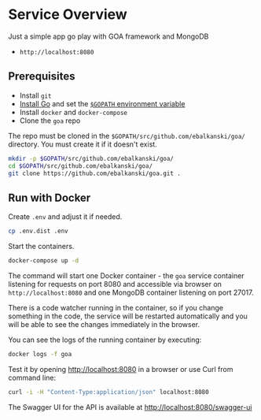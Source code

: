 # Service Overview

Just a simple app go play with GOA framework and MongoDB
- `http://localhost:8080`

## Prerequisites

* Install `git`
* [Install Go](https://golang.org/doc/install) and set the
[`$GOPATH` environment variable](https://github.com/golang/go/wiki/SettingGOPATH)
* Install `docker` and `docker-compose`
* Clone the `goa` repo

The repo must be cloned in the `$GOPATH/src/github.com/ebalkanski/goa/` directory. 
You must create it if it doesn't exist.

```bash
mkdir -p $GOPATH/src/github.com/ebalkanski/goa/
cd $GOPATH/src/github.com/ebalkanski/goa/
git clone https://github.com/ebalkanski/goa.git .
```

## Run with Docker

Create `.env` and adjust it if needed.
```bash
cp .env.dist .env
```

Start the containers.
```bash
docker-compose up -d 
```

The command will start one Docker container - the `goa` service container listening 
for requests on port 8080 and accessible via browser on `http://localhost:8080` 
and one MongoDB container listening on port 27017.

There is a code watcher running in the container, so if you change something in the code, the service will be restarted automatically and you will be able to see the changes immediately in the browser.

You can see the logs of the running container by executing:
```bash
docker logs -f goa
```

Test it by opening [http://localhost:8080](http://localhost:8080) in a browser or use Curl from command line:
```bash
curl -i -H "Content-Type:application/json" localhost:8080
```

The Swagger UI for the API is available at [http://localhost:8080/swagger-ui](http://localhost:8080/swagger-ui)